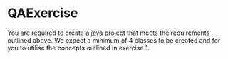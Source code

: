 # QAExercise


You are required to create a java project that meets the
requirements outlined above. We expect a minimum of 4 classes
to be created and for you to utilise the concepts outlined in
exercise 1.
